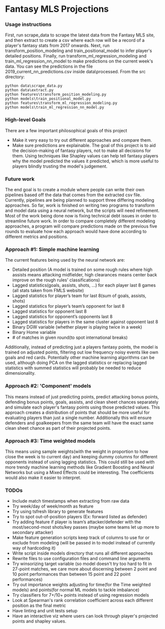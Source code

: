 # Fantasy MLS Projections


### Usage instructions
First, run scrape_data to scrape the latest data from the Fantasy MLS site, and then extract to create a csv where each row will be a record of a player's fantasy stats from 2017 onwards. Next, run transform_position_modeling and train_positional_model to infer player's detailed positions. Finally, run transform_ml_regression_modeling and train_ml_regression_nn_model to make predictions on the current week's data. You can see the predictions in the file 2019_current_nn_predictions.csv inside data\processed.
From the src directory:
```
python data\scrape_data.py
python data\extract.py
python features\transform_position_modeling.py
python models\train_positional_model.py
python features\transform_ml_regression_modeling.py
python models\train_ml_regression_nn_model.py
```

### High-level Goals
There are a few important philosophical goals of this project
* Make it very easy to try out different approaches and compare them.
* Make sure predictions are explainable. The goal of this project is to aid the decision-making of fantasy players, not to make all decisions for them. Using techniques like Shapley values can help tell fantasy players why the model predicted the values it predicted, which is more useful to players blindly trusting the model's judgement.

### Future work
The end goal is to create a module where people can write their own pipelines based off the data that comes from the extracted csv file. Currently, pipelines are being planned to support three differing modeling approaches. So far, work is finished on writing two programs to transform and model data using a neural network, but the scripts will need refinement. Most of the work being done now is fixing technical debt issues in order to streamline future work. In order to compare completely different modeling approaches, a program will compare predictions made on the previous five rounds to evaluate how each approach would have done according to different metrics and positions.

### Approach #1: Simple machine learning
The current features being used by the neural network are: 
* Detailed position (A model is trained on some rough rules where high assists means attacking midfielder, high clearances means center back improve on the rough rules' classifications)
* Lagged statistics(goals, assists, shots, …) for each player last 8 games (all stats taken from FMLS website)
* Lagged statistics for player’s team for last 8(sum of goals, assists, shots)
* Lagged statistics for player’s team’s opponent for last 8
* Lagged statistics for opponent last 8
* Lagged statistics for opponent’s opponents last 8
* Lagged statistics for players in the same cluster against opponent last 8
* Binary DGW variable (whether player is playing twice in a week)
* Binary Home variable
* \# of matches in given round(to spot international breaks)

Additionally, instead of predicting just a players fantasy points, the model is trained on adjusted points, filtering out low frequency noisy events like own goals and red cards. Potentially other machine learning algorithms can be used, although doing PCA on the lagged statistics or replacing lagged statistics with summed statistics will probably be needed to reduce dimensionality.

### Approach #2: 'Component' models
This means instead of just predicting points, predict attacking bonus points, defending bonus points, goals, assists, and clean sheet chances separately and simulate each player's fantasy points using those predicted values. This approach creates a distribution of points that should be more useful for evaluating players than just a single number. Additionally this will ensure defenders and goalkeepers from the same team will have the exact same clean sheet chance as part of their projected points.

### Approach #3: Time weighted models
This means using sample weights(with the weight in proportion to how close the week is to current day) and keeping dummy columns for different opponents instead of using lagging statistics. This could still be used with more trendy machine learning methods like Gradient Boosting and Neural Networks but using a Mixed Effects could be interesting. The coefficients would also make it easier to interpret.

### TODOs
* Include match timestamps when extracting from raw data
* Try week/day of week/month as feature
* Try using tsfresh library to generate features
* Try to spot out-of-position players (Ex: forward listed as defender)
* Try adding feature if player is team’s attacker/defender with the most/second-most shots/key passes (maybe some teams let up more to secondary attacker)
* Make feature generation scripts keep track of columns to use for or exclude from modeling (will be passed in to model instead of currently way of hardcoding it)
* Write script inside models directory that runs all different approaches
* Rewrite files to use configuration files and command line arguments
* Try winsorizing target variable (so model doesn't try too hard to fit in 27-point matches, we care more about discerning between 2 point and 10 point performances than between 15 point and 22 point performances)
* Try out importance weights adjusting for time(for the Time weighted models) and points(for normal ML models to tackle imbalance)
* Try classifiers for 7+/10+ points instead of using regression models
* Look at Spearman's rank correlation coefficient across each different position as the final metric
* Have linting and unit tests setup
* Have an interactive viz where users can look through player's projected points and shapley values.